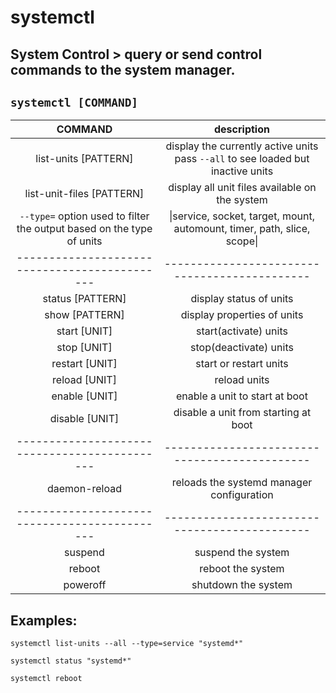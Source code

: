 # systemctl

**System Control** > query or send control commands to the system manager.
---

` systemctl [COMMAND] `
---

| **COMMAND** | description |
|:---:|:---:|
| list-units [PATTERN] | display the currently active units <br> pass `--all` to see loaded but inactive units |
| list-unit-files [PATTERN] | display all unit files available on the system |
| `--type=` option used to filter the output based on the type of units | \|service, socket, target, mount, automount, timer, path, slice, scope\| |
| --------------------------------------------- | --------------------------------------------- |
| status [PATTERN] | display status of units |
| show [PATTERN] | display properties of units |
| start [UNIT] | start(activate) units |
| stop [UNIT] | stop(deactivate) units |
| restart [UNIT] | start or restart units |
| reload [UNIT] | reload units |
| enable [UNIT] | enable a unit to start at boot |
| disable [UNIT] | disable a unit from starting at boot |
| --------------------------------------------- | --------------------------------------------- |
| daemon-reload | reloads the systemd manager configuration |
| --------------------------------------------- | --------------------------------------------- |
| suspend | suspend the system |
| reboot | reboot the system |
| poweroff | shutdown the system |

## Examples:
` systemctl list-units --all --type=service "systemd*" `

` systemctl status "systemd*" `

` systemctl reboot `